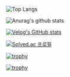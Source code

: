 ![Top Langs](https://github-readme-stats.vercel.app/api/top-langs/?username=beombeom1&layout=compact)

![Anurag's github stats](https://github-readme-stats.vercel.app/api?username=beombeom1)

[![Velog's GitHub stats](https://velog-readme-stats.vercel.app/api?name=beombeom1)](https://velog.io/@beombeom1/posts)

[![Solved.ac
프로필](http://mazassumnida.wtf/api/v2/generate_badge?boj=jebeam3632)](https://solved.ac/jebeam3632)

[![trophy](https://github-profile-trophy.vercel.app/?username=beombeom1)](https://github.com/ryo-ma/github-profile-trophy)

[![trophy](https://github-profile-trophy.vercel.app/?username=beombeom1ID&row=1)](https://github.com/ryo-ma/github-profile-trophy)
